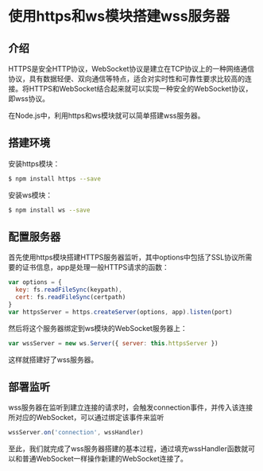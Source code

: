 # 使用https和ws模块搭建wss服务器

## 介绍

HTTPS是安全HTTP协议，WebSocket协议是建立在TCP协议上的一种网络通信协议，具有数据轻便、双向通信等特点，适合对实时性和可靠性要求比较高的连接。将HTTPS和WebSocket结合起来就可以实现一种安全的WebSocket协议，即wss协议。

在Node.js中，利用https和ws模块就可以简单搭建wss服务器。

## 搭建环境

安装https模块：

```sh
$ npm install https --save
```

安装ws模块：

```sh
$ npm install ws --save
```

## 配置服务器

首先使用https模块搭建HTTPS服务器监听，其中options中包括了SSL协议所需要的证书信息，app是处理一般HTTPS请求的函数：

```javascript
var options = {
  key: fs.readFileSync(keypath),
  cert: fs.readFileSync(certpath)
}
var httpsServer = https.createServer(options, app).listen(port)
```

然后将这个服务器绑定到ws模块的WebSocket服务器上：

```javascript
var wssServer = new ws.Server({ server: this.httpsServer })
```

这样就搭建好了wss服务器。

## 部署监听

wss服务器在监听到建立连接的请求时，会触发connection事件，并传入该连接所对应的WebSocket，可以通过绑定该事件来监听

```javascript
wssServer.on('connection', wssHandler)
```

至此，我们就完成了wss服务器搭建的基本过程，通过填充wssHandler函数就可以和普通WebSocket一样操作新建的WebSocket连接了。